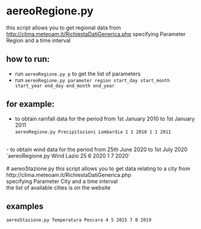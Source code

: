 # aereoRegione.py
this script allows you to get regional data from http://clima.meteoam.it/RichiestaDatiGenerica.php
specifying Parameter Region and a time interval 

## how to run:
- run `aereoRegione.py p` to get the list of parameters
- run `aereoRegione.py parameter region start_day start_month start_year end_day end_month end_year`</br>

## for example: </br>

- to obtain rainfall data for the period from 1st January 2010 to 1st January 2011</br>
`aereoRegione.py Precipitazioni Lombardia 1 1 2010 1 1 2011`
</br>
- to obtain wind data for the period from 25th June 2020 to 1st July 2020</br>
`aereoRegione.py Wind Lazio 25 6 2020 1 7 2020`

</br>
</br>
# aereoStazione.py
this script allows you to get data relating to a city from http://clima.meteoam.it/RichiestaDatiGenerica.php </br>
specifying Parameter City and a time interval 
</br>
the list of available cities is on the website</br>

## examples
`aereoStazione.py Temperatura Pescara 4 5 2015 7 8 2019`




